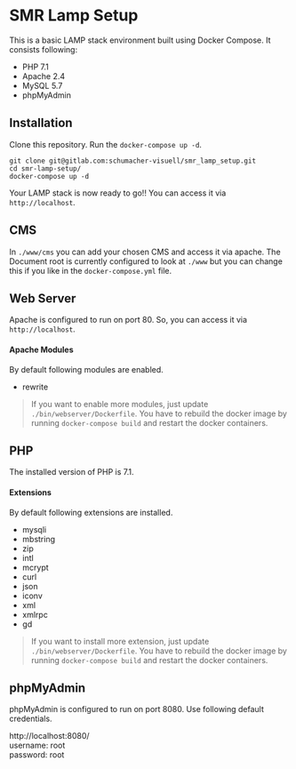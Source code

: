 # SMR Lamp Setup

This is a basic LAMP stack environment built using Docker Compose. It consists following:

* PHP 7.1
* Apache 2.4
* MySQL 5.7
* phpMyAdmin

## Installation

Clone this repository. Run the `docker-compose up -d`.

```shell
git clone git@gitlab.com:schumacher-visuell/smr_lamp_setup.git
cd smr-lamp-setup/
docker-compose up -d
```

Your LAMP stack is now ready to go!! You can access it via `http://localhost`.

## CMS

In `./www/cms` you can add your chosen CMS and access it via apache. The Document root is currently configured to look at `./www` but you can change this if you like in the `docker-compose.yml` file.

## Web Server

Apache is configured to run on port 80. So, you can access it via `http://localhost`.

#### Apache Modules

By default following modules are enabled.

* rewrite

> If you want to enable more modules, just update `./bin/webserver/Dockerfile`.
> You have to rebuild the docker image by running `docker-compose build` and restart the docker containers.

## PHP

The installed version of PHP is 7.1.

#### Extensions

By default following extensions are installed.

* mysqli
* mbstring
* zip
* intl
* mcrypt
* curl
* json
* iconv
* xml
* xmlrpc
* gd

> If you want to install more extension, just update `./bin/webserver/Dockerfile`.
> You have to rebuild the docker image by running `docker-compose build` and restart the docker containers.

## phpMyAdmin

phpMyAdmin is configured to run on port 8080. Use following default credentials.

http://localhost:8080/  
username: root  
password: root
